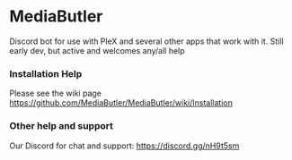 # MediaButler
Discord bot for use with PleX and several other apps that work with it.
Still early dev, but active and welcomes any/all help

### Installation Help
Please see the wiki page https://github.com/MediaButler/MediaButler/wiki/Installation

### Other help and support
Our Discord for chat and support:
 https://discord.gg/nH9t5sm
